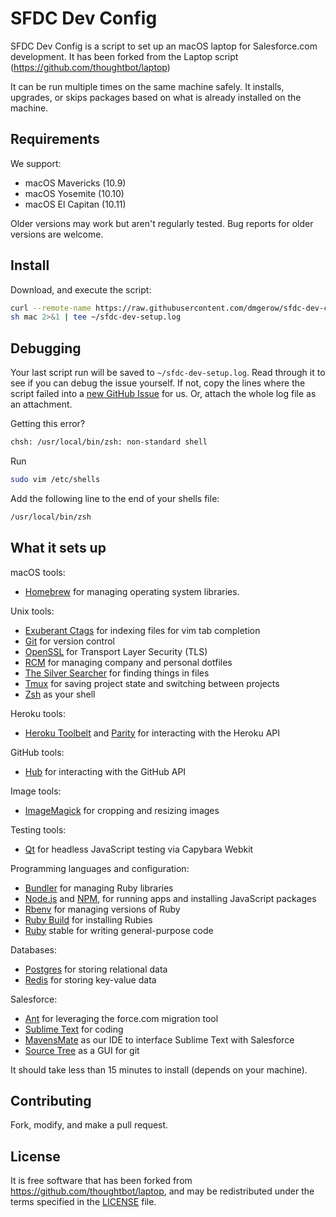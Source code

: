 SFDC Dev Config
======

SFDC Dev Config is a script to set up an macOS laptop for Salesforce.com development. 
It has been forked from the Laptop script (https://github.com/thoughtbot/laptop)

It can be run multiple times on the same machine safely.
It installs, upgrades, or skips packages
based on what is already installed on the machine.

Requirements
------------

We support:

* macOS Mavericks (10.9)
* macOS Yosemite (10.10)
* macOS El Capitan (10.11)

Older versions may work but aren't regularly tested. Bug reports for older
versions are welcome.

Install
-------

Download, and execute the script:

```sh
curl --remote-name https://raw.githubusercontent.com/dmgerow/sfdc-dev-config/master/mac &&
sh mac 2>&1 | tee ~/sfdc-dev-setup.log
```

Debugging
---------

Your last script run will be saved to `~/sfdc-dev-setup.log`.
Read through it to see if you can debug the issue yourself.
If not, copy the lines where the script failed into a
[new GitHub Issue](https://github.com/dmgerow/sfdc-dev-config/issues/new) for us.
Or, attach the whole log file as an attachment.

Getting this error? 

```sh
chsh: /usr/local/bin/zsh: non-standard shell
```

Run 
```sh
sudo vim /etc/shells
```

Add the following line to the end of your shells file:
```sh
/usr/local/bin/zsh
```

What it sets up
---------------

macOS tools:

* [Homebrew] for managing operating system libraries.

[Homebrew]: http://brew.sh/

Unix tools:

* [Exuberant Ctags] for indexing files for vim tab completion
* [Git] for version control
* [OpenSSL] for Transport Layer Security (TLS)
* [RCM] for managing company and personal dotfiles
* [The Silver Searcher] for finding things in files
* [Tmux] for saving project state and switching between projects
* [Zsh] as your shell

[Exuberant Ctags]: http://ctags.sourceforge.net/
[Git]: https://git-scm.com/
[OpenSSL]: https://www.openssl.org/
[RCM]: https://github.com/thoughtbot/rcm
[The Silver Searcher]: https://github.com/ggreer/the_silver_searcher
[Tmux]: http://tmux.github.io/
[Zsh]: http://www.zsh.org/

Heroku tools:

* [Heroku Toolbelt] and [Parity] for interacting with the Heroku API

[Heroku Toolbelt]: https://toolbelt.heroku.com/
[Parity]: https://github.com/thoughtbot/parity

GitHub tools:

* [Hub] for interacting with the GitHub API

[Hub]: http://hub.github.com/

Image tools:

* [ImageMagick] for cropping and resizing images

Testing tools:

* [Qt] for headless JavaScript testing via Capybara Webkit

[Qt]: http://qt-project.org/

Programming languages and configuration:

* [Bundler] for managing Ruby libraries
* [Node.js] and [NPM], for running apps and installing JavaScript packages
* [Rbenv] for managing versions of Ruby
* [Ruby Build] for installing Rubies
* [Ruby] stable for writing general-purpose code

[Bundler]: http://bundler.io/
[ImageMagick]: http://www.imagemagick.org/
[Node.js]: http://nodejs.org/
[NPM]: https://www.npmjs.org/
[Rbenv]: https://github.com/sstephenson/rbenv
[Ruby Build]: https://github.com/sstephenson/ruby-build
[Ruby]: https://www.ruby-lang.org/en/

Databases:

* [Postgres] for storing relational data
* [Redis] for storing key-value data

[Postgres]: http://www.postgresql.org/
[Redis]: http://redis.io/

Salesforce:

* [Ant] for leveraging the force.com migration tool
* [Sublime Text] for coding
* [MavensMate] as our IDE to interface Sublime Text with Salesforce
* [Source Tree] as a GUI for git

[Ant]: http://ant.apache.org/
[Sublime Text]: https://www.sublimetext.com/
[Mavensmate]: http://mavensmate.com/
[Source Tree]: https://www.sourcetreeapp.com/

It should take less than 15 minutes to install (depends on your machine).

Contributing
------------

Fork, modify, and make a pull request.

License
-------
It is free software that has been forked from https://github.com/thoughtbot/laptop,
and may be redistributed under the terms specified in the [LICENSE] file.

[LICENSE]: LICENSE